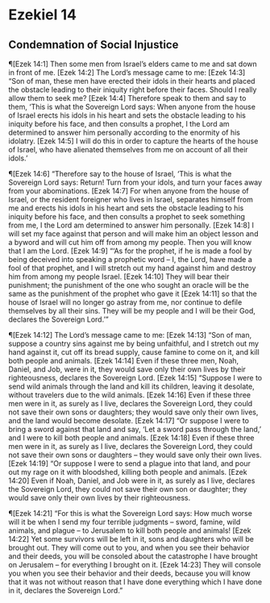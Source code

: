 # Ezekiel 14

## Condemnation of Social Injustice
¶[Ezek 14:1] Then some men from Israel’s elders came to me and sat down in front of me.
[Ezek 14:2] The Lord’s message came to me:
[Ezek 14:3] “Son of man, these men have erected their idols in their hearts and placed the obstacle leading to their iniquity right before their faces. Should I really allow them to seek me?
[Ezek 14:4] Therefore speak to them and say to them, ‘This is what the Sovereign Lord says: When anyone from the house of Israel erects his idols in his heart and sets the obstacle leading to his iniquity before his face, and then consults a prophet, I the Lord am determined to answer him personally according to the enormity of his idolatry.
[Ezek 14:5] I will do this in order to capture the hearts of the house of Israel, who have alienated themselves from me on account of all their idols.’

¶[Ezek 14:6] “Therefore say to the house of Israel, ‘This is what the Sovereign Lord says: Return! Turn from your idols, and turn your faces away from your abominations.
[Ezek 14:7] For when anyone from the house of Israel, or the resident foreigner who lives in Israel, separates himself from me and erects his idols in his heart and sets the obstacle leading to his iniquity before his face, and then consults a prophet to seek something from me, I the Lord am determined to answer him personally.
[Ezek 14:8] I will set my face against that person and will make him an object lesson and a byword and will cut him off from among my people. Then you will know that I am the Lord.
[Ezek 14:9] “‘As for the prophet, if he is made a fool by being deceived into speaking a prophetic word – I, the Lord, have made a fool of that prophet, and I will stretch out my hand against him and destroy him from among my people Israel.
[Ezek 14:10] They will bear their punishment; the punishment of the one who sought an oracle will be the same as the punishment of the prophet who gave it
[Ezek 14:11] so that the house of Israel will no longer go astray from me, nor continue to defile themselves by all their sins. They will be my people and I will be their God, declares the Sovereign Lord.’”

¶[Ezek 14:12] The Lord’s message came to me:
[Ezek 14:13] “Son of man, suppose a country sins against me by being unfaithful, and I stretch out my hand against it, cut off its bread supply, cause famine to come on it, and kill both people and animals.
[Ezek 14:14] Even if these three men, Noah, Daniel, and Job, were in it, they would save only their own lives by their righteousness, declares the Sovereign Lord.
[Ezek 14:15] “Suppose I were to send wild animals through the land and kill its children, leaving it desolate, without travelers due to the wild animals.
[Ezek 14:16] Even if these three men were in it, as surely as I live, declares the Sovereign Lord, they could not save their own sons or daughters; they would save only their own lives, and the land would become desolate.
[Ezek 14:17] “Or suppose I were to bring a sword against that land and say, ‘Let a sword pass through the land,’ and I were to kill both people and animals.
[Ezek 14:18] Even if these three men were in it, as surely as I live, declares the Sovereign Lord, they could not save their own sons or daughters – they would save only their own lives.
[Ezek 14:19] “Or suppose I were to send a plague into that land, and pour out my rage on it with bloodshed, killing both people and animals.
[Ezek 14:20] Even if Noah, Daniel, and Job were in it, as surely as I live, declares the Sovereign Lord, they could not save their own son or daughter; they would save only their own lives by their righteousness.

¶[Ezek 14:21] “For this is what the Sovereign Lord says: How much worse will it be when I send my four terrible judgments – sword, famine, wild animals, and plague – to Jerusalem to kill both people and animals!
[Ezek 14:22] Yet some survivors will be left in it, sons and daughters who will be brought out. They will come out to you, and when you see their behavior and their deeds, you will be consoled about the catastrophe I have brought on Jerusalem – for everything I brought on it.
[Ezek 14:23] They will console you when you see their behavior and their deeds, because you will know that it was not without reason that I have done everything which I have done in it, declares the Sovereign Lord.”
